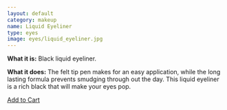 ```yaml
---
layout: default
category: makeup
name: Liquid Eyeliner
type: eyes
image: eyes/liquid_eyeliner.jpg
---
```


**What it is:**
Black liquid eyeliner.

**What it does:**
The felt tip pen makes for an easy application, while the long lasting formula prevents smudging through out the day. This liquid eyeliner is a rich black that will make your eyes pop.

<a class="milli btn" href="{{site.baseurl}}/cart">Add to Cart</a>